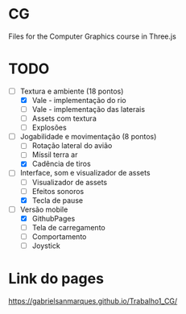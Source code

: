 # CG
Files for the Computer Graphics course in Three.js

# TODO
- [ ] Textura e ambiente (18 pontos)
    - [x] Vale - implementação do rio
    - [ ] Vale - implementação das laterais
    - [ ] Assets com textura
    - [ ] Explosões
- [ ] Jogabilidade e movimentação (8 pontos)
    - [ ] Rotação lateral do avião
    - [ ] Míssil terra ar
    - [x] Cadência de tiros
- [ ] Interface, som e visualizador de assets
    - [ ] Visualizador de assets
    - [ ] Efeitos sonoros
    - [x] Tecla de pause
- [ ] Versão mobile
    - [x] GithubPages
    - [ ] Tela de carregamento
    - [ ] Comportamento
    - [ ] Joystick

# Link do pages
https://gabrielsanmarques.github.io/Trabalho1_CG/
